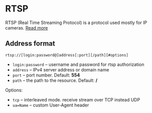 # RTSP

RTSP (Real Time Streaming Protocol) is a protocol used mostly for IP cameras. [Read more](/en/book/#/delivery/rtsp)

## Address format

```
rtsp://[login:password@]address[:port][/path][#options]
```

- `login:password` – username and password for rtsp authorization
- `address` – IPv4 server address or domain name
- `port` – port number. Default: **554**
- `path` – the path to the resource. Default: **/**

Options:

- `tcp` – interleaved mode. receive stream over TCP instead UDP
- `ua=Name` – custom User-Agent header
